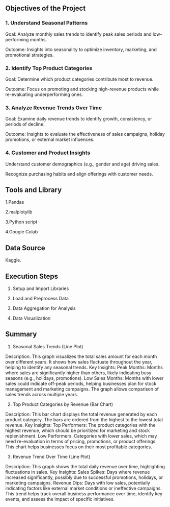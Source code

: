 ## Objectives of the Project
### 1. Understand Seasonal Patterns

Goal: Analyze monthly sales trends to identify peak sales periods and low-performing months.

Outcome: Insights into seasonality to optimize inventory, marketing, and promotional strategies.

### 2. Identify Top Product Categories

Goal: Determine which product categories contribute most to revenue.

Outcome: Focus on promoting and stocking high-revenue products while re-evaluating underperforming ones.

### 3. Analyze Revenue Trends Over Time

Goal: Examine daily revenue trends to identify growth, consistency, or periods of decline.

Outcome: Insights to evaluate the effectiveness of sales campaigns, holiday promotions, or external market influences.

### 4. Customer and Product Insights

Understand customer demographics (e.g., gender and age) driving sales.

Recognize purchasing habits and align offerings with customer needs.

## Tools and Library

1.Pandas

2.malplotylib

3.Python script

4.Google Colab

## Data Source

Kaggle.

## Execution Steps

1. Setup and Import Libraries

2. Load and Preprocess Data

3. Data Aggregation for Analysis

4. Data Visualization

## Summary

1. Seasonal Sales Trends (Line Plot)

Description: This graph visualizes the total sales amount for each month over different years. It shows how sales fluctuate throughout the year, helping to identify any seasonal trends.
Key Insights:
Peak Months: Months where sales are significantly higher than others, likely indicating busy seasons (e.g., holidays, promotions).
Low Sales Months: Months with lower sales could indicate off-peak periods, helping businesses plan for stock management and marketing campaigns.
The graph allows comparison of sales trends across multiple years.

2. Top Product Categories by Revenue (Bar Chart)

Description: This bar chart displays the total revenue generated by each product category. The bars are ordered from the highest to the lowest total revenue.
Key Insights:
Top Performers: The product categories with the highest revenue, which should be prioritized for marketing and stock replenishment.
Low Performers: Categories with lower sales, which may need re-evaluation in terms of pricing, promotions, or product offerings.
This chart helps businesses focus on their most profitable categories.

3. Revenue Trend Over Time (Line Plot)

Description: This graph shows the total daily revenue over time, highlighting fluctuations in sales.
Key Insights:
Sales Spikes: Days where revenue increased significantly, possibly due to successful promotions, holidays, or marketing campaigns.
Revenue Dips: Days with low sales, potentially indicating factors like external market conditions or ineffective campaigns.
This trend helps track overall business performance over time, identify key events, and assess the impact of specific initiatives. 


